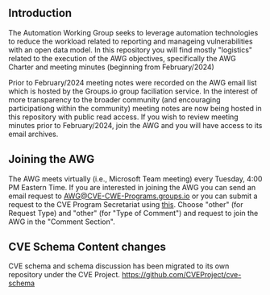 ## Introduction

The Automation Working Group seeks to leverage automation technologies to reduce the workload related to reporting and manageing vulnerabilities with an open data model.   In this repository you will find mostly "logistics" related to the execution of the AWG objectives, specifically the AWG Charter and meeting minutes (beginning from February/2024)  

Prior to February/2024 meeting notes were recorded on the AWG email list which is hosted by the Groups.io group faciliation service.  In the interest of more transparency to the broader community (and encouraging participationg within the community) meeting notes are now being hosted in this repository with public read access.  If you wish to review meeting minutes prior to February/2024, join the AWG and you will have access to its email archives.   

## Joining the AWG

The AWG meets virtually (i.e., Microsoft Team meeting) every Tuesday, 4:00 PM Eastern Time.  If you are interested in joining the AWG you can send an email request to AWG@CVE-CWE-Programs.groups.io or you can submit a request to the CVE Program Secretariat using [this](https://cveform.mitre.org/).  Choose "other" (for Request Type) and "other" (for "Type of Comment") and request to join the AWG in the "Comment Section". 

## CVE Schema Content changes

CVE schema and schema discussion has been migrated to its own repository under the CVE Project.
https://github.com/CVEProject/cve-schema
